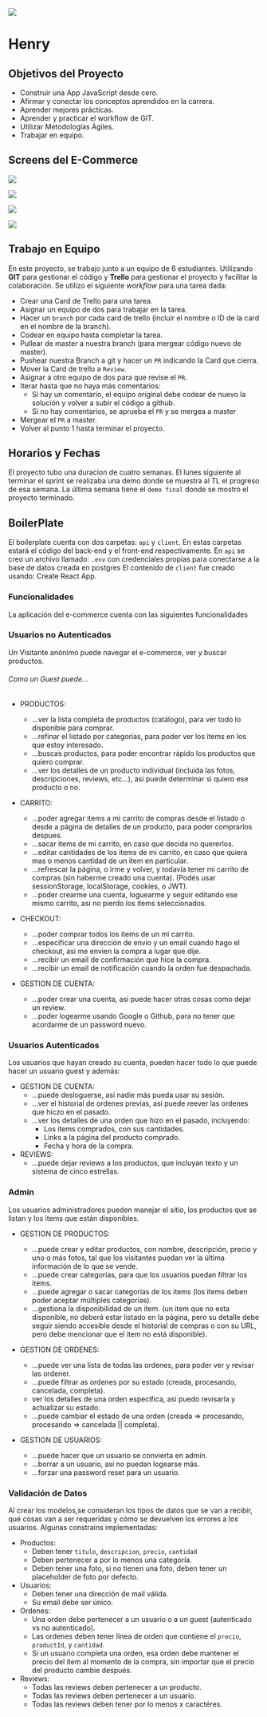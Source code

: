 <p align='left'>
    <img src='https://static.wixstatic.com/media/85087f_0d84cbeaeb824fca8f7ff18d7c9eaafd~mv2.png/v1/fill/w_160,h_30,al_c,q_85,usm_0.66_1.00_0.01/Logo_completo_Color_1PNG.webp' </img>
</p>

# Henry

## Objetivos del Proyecto

- Construir una App JavaScript desde cero.
- Afirmar y conectar los conceptos aprendidos en la carrera.
- Aprender mejores prácticas.
- Aprender y practicar el workflow de GIT.
- Utilizar Metodologías Ágiles.
- Trabajar en equipo.

## Screens del E-Commerce

<p align='left'>
    <img src='http://res.cloudinary.com/gonzaloaguilarm/image/upload/v1612195769/Home_alcrhs.jpg' </img>
</p>

<p align='left'>
    <img src='http://res.cloudinary.com/gonzaloaguilarm/image/upload/v1612195932/Products_fr9o6b.jpg' </img>
</p>

<p align='left'>
    <img src='http://res.cloudinary.com/gonzaloaguilarm/image/upload/v1612196041/Carrito_qsxoji.jpg' </img>
</p>

<p align='left'>
    <img src='http://res.cloudinary.com/gonzaloaguilarm/image/upload/v1612196117/ProductList_wb2lgl.jpg' </img>
</p>


## Trabajo en Equipo

En este proyecto, se trabajo junto a un equipo de 6 estudiantes.
Utilizando  **GIT** para gestionar el código y **Trello** para gestionar el proyecto y facilitar la colaboración. 
Se utilizo el siguiente *workflow* para una tarea dada:

- Crear una Card de Trello para una tarea.
- Asignar un equipo de dos para trabajar en la tarea.
- Hacer un `branch` por cada card de trello (incluir el nombre o ID de la card en el nombre de la branch).
- Codear en equipo hasta completar la tarea.
- Pullear de master a nuestra branch (para mergear código nuevo de master).
- Pushear nuestra Branch a git y hacer un `PR` indicando la Card que cierra.
- Mover la Card de trello a `Review`.
- Asignar a otro equipo de dos para que revise el `PR`.
- Iterar hasta que no haya más comentarios:
    + Si hay un comentario, el equipo original debe codear de nuevo la solución y volver a subir el código a github.
    + Si no hay comentarios, se aprueba el `PR` y se mergea a master
- Mergear el `PR` a master.
- Volver al punto 1 hasta terminar el proyecto.

## Horarios y Fechas

El proyecto tubo una duracion de cuatro semanas. El lunes siguiente al terminar el sprint se realizaba una demo donde se muestra al TL el progreso de esa semana. La última semana tiene el `demo final` donde se mostró el proyecto terminado.

## BoilerPlate

El boilerplate cuenta con dos carpetas: `api` y `client`. En estas carpetas estará el código del back-end y el front-end respectivamente.
En `api` se creo un archivo llamado: `.env` con credenciales propias  para conectarse a la base de datos creada en postgres
El contenido de `client` fue creado usando: Create React App.

### Funcionalidades

La aplicación del e-commerce cuenta con las siguientes funcionalidades

### Usuarios no Autenticados

Un Visitante anónimo puede navegar el e-commerce, ver y buscar productos.

###### Como un Guest puede...

- PRODUCTOS:
    + ...ver la lista completa de productos (catálogo), para ver todo lo disponible para comprar.
    + ...refinar el listado por categorías, para poder ver los items en los que estoy interesado.
    + ...buscas productos, para poder encontrar rápido los productos que quiero comprar.
    + ...ver los detalles de un producto individual (incluida las fotos, descripciones, reviews, etc...), asi puede determinar si quiero ese producto o no.

- CARRITO:
    + ...poder agregar items a mi carrito de compras desde el listado o desde a página de detalles de un producto, para poder comprarlos despues.
    + ...sacar items de mi carrito, en caso que decida no quererlos.
    + ...editar cantidades de los items de mi carrito, en caso que quiera mas o menos cantidad de un item en particular.
    + ...refrescar la página, o irme y volver, y todavía tener mi carrito de compras (sin haberme creado una cuenta). (Podés usar sessionStorage, localStorage, cookies, o JWT).
    + ...poder crearme una cuenta, loguearme y seguir editando ese mismo carrito, asi no pierdo los items seleccionados.
- CHECKOUT:
    + ...poder comprar todos los items de un mi carrito.
    + ...especificar una dirección de envio y un email cuando hago el checkout, asi me envien la compra a lugar que dije.
    + ...recibir un email de confirmación que hice la compra.
    + ...recibir un email de notificación cuando la orden fue despachada.
- GESTION DE CUENTA:
    + ...poder crear una cuenta, asi puede hacer otras cosas como dejar un review.
    + ...poder logearme usando Google o Github, para no tener que acordarme de un password nuevo.

### Usuarios Autenticados

Los usuarios que hayan creado su cuenta, pueden hacer todo lo que puede hacer un usuario guest y además:

- GESTION DE CUENTA:
    + ...puede desloguerse, asi nadie más pueda usar su sesión.
    + ...ver el historial de ordenes previas, asi puede reever las ordenes que hiczo en el pasado.
    + ...ver los detalles de una orden que hizo en el pasado, incluyendo:
        * Los items comprados, con sus cantidades.
        * Links a la página del producto comprado.
        * Fecha y hora de la compra.
- REVIEWS:
    + ...puede dejar reviews a los productos, que incluyan texto y un sistema de cinco estrellas.

### Admin

Los usuarios administradores pueden manejar el sitio, los productos que se listan y los items que están disponibles.

- GESTION DE PRODUCTOS:
    + ...puede crear y editar productos, con nombre, descripción, precio y uno o más fotos, tal que los visitantes puedan ver la última información de lo que se vende.
    + ...puede crear categorías, para que los usuarios puedan filtrar los items.
    + ...puede agregar o sacar categorías de los items (los items deben poder aceptar múltiples categorías).
    + ...gestiona la disponibilidad de un item. (un item que no esta disponible, no deberá estar listado en la página, pero su detalle debe seguir siendo accesible desde el historial de compras o con su URL, pero debe mencionar que el item no está disponible).

- GESTION DE ORDENES:
    + ...puede ver una lista de todas las ordenes, para poder ver y revisar las ordener.
    + ...puede filtrar as ordenes por su estado (creada, procesando, cancelada, completa).
    + ver los detalles de una orden específica, asi puedo revisarla y actualizar su estado.
    + ...puede cambiar el estado de una orden (creada => procesando, procesando => cancelada || completa).

- GESTION DE USUARIOS:
    + ...puede hacer que un usuario se convierta en admin.
    + ...borrar a un usuario, asi no puedan logearse más.
    + ...forzar una password reset para un usuario.

### Validación de Datos

Al crear los modelos,se consideran los tipos de datos que se van a recibir, qué cosas van a ser requeridas y cómo se devuelven los errores a los usuarios.
Algunas constrains implementadas:

- Productos:
    + Deben tener `titulo`, `descripcion`, `precio`, `cantidad`
    + Deben pertenecer a por lo menos una categoría.
    + Deben tener una foto, si no tienen una foto, deben tener un placeholder de foto por defecto.
- Usuarios:
    + Deben tener una dirección de mail válida.
    + Su email debe ser único.
- Ordenes:
    + Una orden debe pertenecer a un usuario o a un guest (autenticado vs no autenticado).
    + Las ordenes deben tener línea de orden que contiene el `precio`, `productId`, y `cantidad`.
    + Si un usuario completa una orden, esa orden debe mantener el precio del item al momento de la compra, sin importar que el precio del producto cambie después.
- Reviews:
    + Todas las reviews deben pertenecer a un producto.
    + Todas las reviews deben pertenecer a un usuario.
    + Todas las reviews deben tener por lo menos x caractéres.


